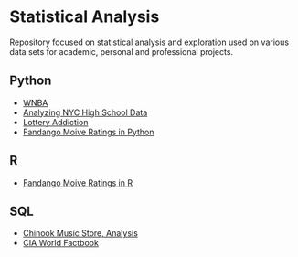 # Statistical Analysis
Repository focused on statistical analysis and exploration used on various data sets for academic, personal and professional projects.

## Python
- [WNBA](https://github.com/jasonmchlee/statistical-analysis/tree/master/WNBA)
- [Analyzing NYC High School Data](https://github.com/jasonmchlee/statistical-analysis/tree/master/Analyzing%20NYC%20High%20School%20Data)
- [Lottery Addiction](https://github.com/jasonmchlee/statistical-analysis/tree/master/Lottery%20Addiction)
- [Fandango Moive Ratings in Python](https://github.com/jasonmchlee/statistical-analysis/blob/master/Fandango%20Movie%20Ratings%20in%20R/Fandango%20Movie%20Analysis%20.ipynb)

## R
- [Fandango Moive Ratings in R](http://rpubs.com/jasonmchlee/fandango)

## SQL
- [Chinook Music Store, Analysis](https://github.com/jasonmchlee/statistical-analysis/tree/master/Chinook%20(Music%20Store))
- [CIA World Factbook](https://github.com/jasonmchlee/statistical-analysis/tree/master/CIA%20Factbook)
